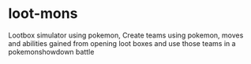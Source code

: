 # loot-mons
Lootbox simulator using pokemon, Create teams using pokemon, moves and abilities gained from opening loot boxes and use those teams in a pokemonshowdown battle
